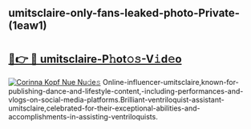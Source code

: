 ## umitsclaire-only-fans​-leaked-photo​-Private-(1eaw1)


# <h2><a href="https://mediaupload.pro?title=umitsclaire&ref=git">🔗👉 🔴 umitsclaire-P𝚑ot𝚘𝚜-V𝚒d𝚎o</a></h2>

[![Corinna Kopf Nue Nu𝚍e𝚜](https://i.imgur.com/0qMVB7G.gif)](https://mediaupload.pro?title=umitsclaire&ref=git)
Online-influencer-umitsclaire,known-for-publishing-dance-and-lifestyle-content,-including-performances-and-vlogs-on-social-media-platforms.Brilliant-ventriloquist-assistant-umitsclaire,celebrated-for-their-exceptional-abilities-and-accomplishments-in-assisting-ventriloquists.  